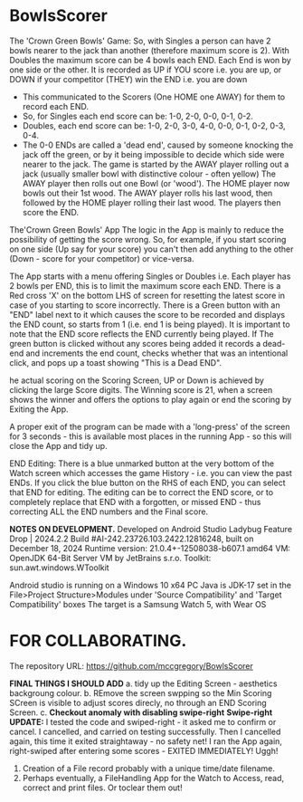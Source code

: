 # BowlsScorer
The 'Crown Green Bowls' Game: So, with Singles a person can have 2 bowls nearer to the jack than another (therefore maximum score is 2).
With Doubles the maximum score can be 4 bowls each END. Each End is won by one side or the other.
It is recorded as UP if YOU score i.e. you are up, or DOWN if your competitor (THEY) win the END i.e. you are down
- This communicated to the Scorers (One HOME one AWAY) for them to record each END.
-  So, for Singles each end score can be: 1-0, 2-0, 0-0, 0-1, 0-2.
-   Doubles, each end score can be: 1-0, 2-0, 3-0, 4-0, 0-0, 0-1, 0-2, 0-3, 0-4.
-    The 0-0 ENDs are called a 'dead end', caused by someone knocking the jack off the green, or by it being impossible to decide which side were nearer to the jack.
The game is started by the AWAY player rolling out a jack (usually smaller bowl with distinctive colour - often yellow) The AWAY player then rolls out one Bowl (or 'wood'). The HOME player now bowls out their 1st wood. The AWAY player rolls his last wood, then followed by the HOME player rolling their last wood. The players then score the END.

The'Crown Green Bowls' App The logic in the App is mainly to reduce the possibility of getting the score wrong.
So, for example, if you start scoring on one side (Up say for your score) you can't then add anything to the other (Down - score for your competitor) or vice-versa.

The App starts with a menu offering Singles or Doubles i.e. Each player has 2 bowls per END, this is to limit the maximum score each END.
There is a Red cross 'X' on the bottom LHS of screen for resetting the latest score in case of you starting to score incorrectly.
There is a Green button with an "END" label next to it which causes the score to be recorded and displays the END count, so starts from 1 (i.e. end 1 is being played).
It is important to note that the END score reflects the END currently being played.
If The green button is clicked without any scores being added it records a dead-end and increments the end count, checks whether that was an intentional click,
and pops up a toast showing "This is a Dead END". 

he actual scoring on the Scoring Screen, UP or Down is achieved by clicking the large Score digits.
The Winning score is 21, when a screen shows the winner and offers the options to play again or end the scoring by Exiting the App.

A proper exit of the program can be made with a 'long-press' of the screen for 3 seconds - this is available most places in the running App - so this will close the App and tidy up.

END Editing: There is a blue unmarked button at the very bottom of the Watch screen which accesses the game History - i.e. you can view the past ENDs.
If you click the blue button on the RHS of each END, you can select that END for editing. 
The editing can be to correct the END score, or to completely replace that END with a forgotten, or missed END - thus correcting ALL the END numbers and the Final score.

**NOTES ON DEVELOPMENT.**
Developed on Android Studio Ladybug Feature Drop | 2024.2.2 Build #AI-242.23726.103.2422.12816248, built on December 18, 2024 Runtime version: 21.0.4+-12508038-b607.1 amd64 VM: OpenJDK 64-Bit Server VM by JetBrains s.r.o. Toolkit: sun.awt.windows.WToolkit

Android studio is running on a Windows 10 x64 PC Java is JDK-17 set in the File>Project Structure>Modules under 'Source Compatibility' and 'Target Compatibility' boxes
The target is a Samsung Watch 5, with Wear OS

FOR COLLABORATING.
==================
The repository URL:
https://github.com/mccgregory/BowlsScorer

**FINAL THINGS I SHOULD ADD**
a. tidy up the Editing Screen - aesthetics backgroung colour.
b. REmove the screen swpping so the Min Scoring SCreen is visible to adjust scores direcly, no through an END Scoring Screen.
c. **Checkout anomaly with disabling swipe-right**
**Swipe-right UPDATE:** 
I tested the code and swiped-right - it asked me to confirm or cancel.
I cancelled, and carried on testing successfully.
Then I cancelled again, this time it exited straightaway - no safety net!
I ran the App again, right-swiped after entering some scores - EXITED IMMEDIATELY! Uggh!

1. Creation of a File record probably with a unique time/date filename.
2. Perhaps eventually, a FileHandling App for the Watch to Access, read, correct and print files. Or toclear them out!   
 
